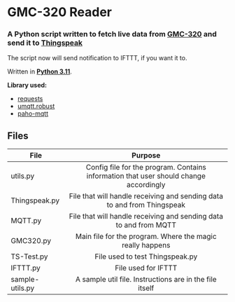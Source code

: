 # GMC-320 Reader
### A Python script written to fetch live data from [GMC-320](https://www.gqelectronicsllc.com/comersus/store/comersus_viewItem.asp?idProduct=4579) and send it to [Thingspeak](https://thingspeak.com/)

The script now will send notification to IFTTT, if you want it to.

Written in **[Python 3.11](https://www.python.org/downloads/release/python-3110/)**.

**Library used:**
* [requests](https://pypi.org/project/requests/)
* [umqtt.robust](https://pypi.org/project/micropython-umqtt.robust/)
* [paho-mqtt](https://pypi.org/project/paho-mqtt/)

## Files

| File  | Purpose |
| ------------- |:-------------:|
| utils.py | Config file for the program. Contains information that user should change accordingly |
| Thingspeak.py | File that will handle receiving and sending data to and from Thingspeak |
| MQTT.py | File that will handle receiving and sending data to and from MQTT |
| GMC320.py | Main file for the program. Where the magic really happens |
| TS-Test.py | File used to test Thingspeak.py |
| IFTTT.py | File used for IFTTT |
| sample-utils.py | A sample util file. Instructions are in the file itself |
